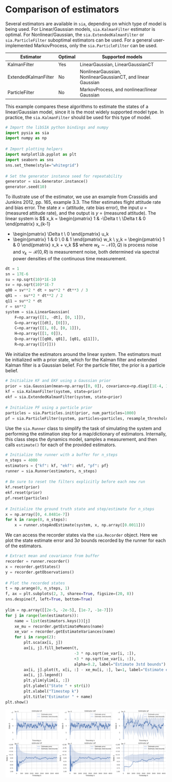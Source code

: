 # Comparison of estimators
Several estimators are available in `sia`, depending on which type of model is being used.  For Linear/Gaussian models, `sia.KalmanFilter` estimator is optimal.  For Nonlinear/Gaussian, the `sia.ExtendedKalmanFilter` or `sia.ParticleFilter` suboptimal estimators can be used.  For a general user-implemented MarkovProcess, only the `sia.ParticleFilter` can be used.

| Estimator            | Optimal     | Supported models                                            |
| -------------------- | ----------- | ----------------------------------------------------------- |
| KalmanFilter         | Yes         | LinearGaussian, LinearGaussianCT                            |
| ExtendedKalmanFilter | No          | NonlinearGaussian, NonlinearGaussianCT, and linear Gaussian |
| ParticleFilter       | No          | MarkovProcess, and nonlinear/linear Gaussian                |

This example compares these algorithms to estimate the states of a linear/Gaussian model, since it is the most widely supported model type.  In practice, the `sia.KalmanFilter` should be used for this type of model.


```python
# Import the libSIA python bindings and numpy
import pysia as sia
import numpy as np

# Import plotting helpers
import matplotlib.pyplot as plt
import seaborn as sns
sns.set_theme(style="whitegrid")

# Set the generator instance seed for repeatability
generator = sia.Generator.instance()
generator.seed(10)
```

To illustrate use of the estimator, we use an example from Crassidis and Junkins 2012, pp. 165, example 3.3.  The filter estimates flight attitude rate and bias error.  The state $x$ = (attitude, rate bias error), the input $u$ = (measured attitude rate), and the output is $y$ = (measured attitude).  The linear system is 
$$
x_k = \begin{pmatrix} 1 & -\Delta t \\ \Delta t & 0 \end{pmatrix} x_{k-1} 
 + \begin{pmatrix} \Delta t \\ 0 \end{pmatrix} u_k 
 + \begin{pmatrix} 1 & 0 \\ 0 & 1 \end{pmatrix} w_k \\
y_k = \begin{pmatrix} 1 & 0 \end{pmatrix} x_k + v_k
$$
where $w_k \sim \mathcal{N}(0,Q)$ is process noise and $v_k \sim \mathcal{R}(0,R)$ is measurement noise, both determined via spectral power densities of the continuous time measurement.


```python
dt = 1
sn = 17E-6
su = np.sqrt(10)*1E-10
sv = np.sqrt(10)*1E-7
q00 = sv**2 * dt + su**2 * dt**3 / 3
q01 = - su**2 * dt**2 / 2
q11 = su**2 * dt
r = sn**2
system = sia.LinearGaussian(
    F=np.array([[1, -dt], [0, 1]]),
    G=np.array([[dt], [0]]),
    C=np.array([[1, 0], [0, 1]]),
    H=np.array([[1, 0]]),
    Q=np.array([[q00, q01], [q01, q11]]),
    R=np.array([[r]]))
```

We initialize the estimators around the linear system.  The estimators must be initialized with a prior state, which for the Kalman filter and extended Kalman filter is a Gaussian belief.  For the particle filter, the prior is a particle belief.


```python
# Initialize KF and EKF using a Gaussian prior
prior = sia.Gaussian(mean=np.array([0, 0]), covariance=np.diag([1E-4, 1E-12]))
kf = sia.KalmanFilter(system, state=prior)
ekf = sia.ExtendedKalmanFilter(system, state=prior)

# Initialize PF using a particle prior
particles = sia.Particles.init(prior, num_particles=1000)
pf = sia.ParticleFilter(system, particles=particles, resample_threshold=0.1, roughening_factor=0)
```

Use the `sia.Runner` class to simplify the task of simulating the system and performing the estimation step for a map/dictionary of estimators.  Internally, this class steps the dynamics model, samples a measurement, and then calls `estimate()` for each of the provided estimators.


```python
# Initialize the runner with a buffer for n_steps
n_steps = 4000
estimators = {"kf": kf, "ekf": ekf, "pf": pf}
runner = sia.Runner(estimators, n_steps)

# Be sure to reset the filters explicitly before each new run
kf.reset(prior)
ekf.reset(prior)
pf.reset(particles)

# Initialize the ground truth state and step/estimate for n_steps
x = np.array([0, 4.8481e-7])
for k in range(0, n_steps):
    x = runner.stepAndEstimate(system, x, np.array([0.0011]))
```

We can access the recorder states via the `sia.Recorder` object.  Here we plot the state estimate error and 3$\sigma$ bounds recorded by the runner for each of the estimators.


```python
# Extract mean and covariance from buffer
recorder = runner.recorder()
x = recorder.getStates()
y = recorder.getObservations()

# Plot the recorded states
t = np.arange(0, n_steps, 1)
f, ax = plt.subplots(2, 3, sharex=True, figsize=(20, 8))
sns.despine(f, left=True, bottom=True)

ylim = np.array([[2e-5, -2e-5], [1e-7, -1e-7]])
for j in range(len(estimators)):
    name = list(estimators.keys())[j]
    xe_mu = recorder.getEstimateMeans(name)
    xe_var = recorder.getEstimateVariances(name)
    for i in range(2):
        plt.sca(ax[i, j])
        ax[i, j].fill_between(t,
                              -3 * np.sqrt(xe_var[i, :]),
                              +3 * np.sqrt(xe_var[i, :]),
                              alpha=0.2, label="Estimate 3std bounds")
        ax[i, j].plot(t, x[i, :] - xe_mu[i, :], lw=1, label="Estimate error")
        ax[i, j].legend()
        plt.ylim(ylim[i, :])
        plt.ylabel("State " + str(i))
        plt.xlabel("Timestep k")
        plt.title("Estimator " + name)
plt.show()
```


    
![png](output_9_0.png)
    

